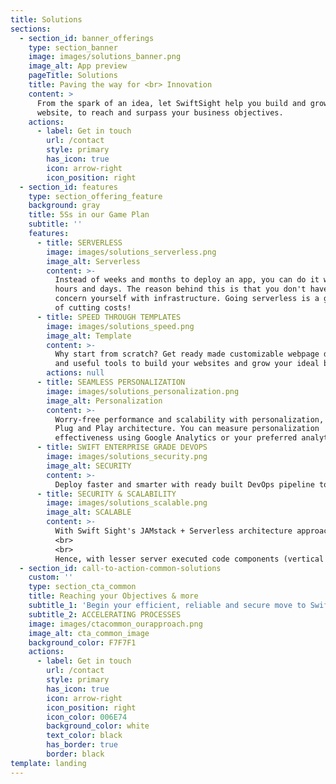 ```yaml
---
title: Solutions
sections:
  - section_id: banner_offerings
    type: section_banner
    image: images/solutions_banner.png
    image_alt: App preview
    pageTitle: Solutions
    title: Paving the way for <br> Innovation
    content: >
      From the spark of an idea, let SwiftSight help you build and grow your
      website, to reach and surpass your business objectives. 
    actions:
      - label: Get in touch
        url: /contact
        style: primary
        has_icon: true
        icon: arrow-right
        icon_position: right
  - section_id: features
    type: section_offering_feature
    background: gray
    title: 5Ss in our Game Plan
    subtitle: ''
    features:
      - title: SERVERLESS
        image: images/solutions_serverless.png
        image_alt: Serverless
        content: >-
          Instead of weeks and months to deploy an app, you can do it within
          hours and days. The reason behind this is that you don't have to
          concern yourself with infrastructure. Going serverless is a greate way
          of cutting costs!
      - title: SPEED THROUGH TEMPLATES
        image: images/solutions_speed.png
        image_alt: Template
        content: >-
          Why start from scratch? Get ready made customizable webpage designs
          and useful tools to build your websites and grow your ideal business.
        actions: null
      - title: SEAMLESS PERSONALIZATION
        image: images/solutions_personalization.png
        image_alt: Personalization
        content: >-
          Worry-free performance and scalability with personalization, with our
          Plug and Play architecture. You can measure personalization
          effectiveness using Google Analytics or your preferred analytics tool.
      - title: SWIFT ENTERPRISE GRADE DEVOPS
        image: images/solutions_security.png
        image_alt: SECURITY
        content: >-
          Deploy faster and smarter with ready built DevOps pipeline to support the frontends deployment on SwiftSight. Automated CI/CD pipelines with SAST (Static Application Security Testing), DAST (Dynamic Application Security Testing) and automated testing (i.e Selenium) comes with every swift sight template. A suite of supported deployment stack are integrated to meet any of your existing/new deployment needs.
      - title: SECURITY & SCALABILITY
        image: images/solutions_scalable.png
        image_alt: SCALABLE
        content: >-
          With Swift Sight's JAMstack + Serverless architecture approach, every page is compiled (or built) ahead of time when the application is deployed. All the HTML, Javascript, CSS and images required for the application are fully "baked" ahead of time to meet design and compliance requirements. 
          <br>
          <br>
          Hence, with lesser server executed code components (vertical layers) and smaller entry point to the web application (only via CDN). The result is a faster performing, secured and simpler yet scalable architecture as compared to a traditional 3 tiered web architecture. 
  - section_id: call-to-action-common-solutions
    custom: ''
    type: section_cta_common
    title: Reaching your Objectives & more
    subtitle_1: 'Begin your efficient, reliable and secure move to SwiftSight.'
    subtitle_2: ACCELERATING PROCESSES
    image: images/ctacommon_ourapproach.png
    image_alt: cta_common_image
    background_color: F7F7F1
    actions:
      - label: Get in touch
        url: /contact
        style: primary
        has_icon: true
        icon: arrow-right
        icon_position: right
        icon_color: 006E74
        background_color: white
        text_color: black
        has_border: true
        border: black
template: landing
---
```

